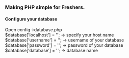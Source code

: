 <h3>Making PHP simple for Freshers.</h3>

<h4>Configure your database</h4>

<p> Open config->database.php <br>
    $database['localhost'] = ''; -> specify your host name
    $database['username'] = ''; -> username of your database 
    $database['password'] = ''; -> password of your database
    $database['database'] = ''; -> database name
</p>
